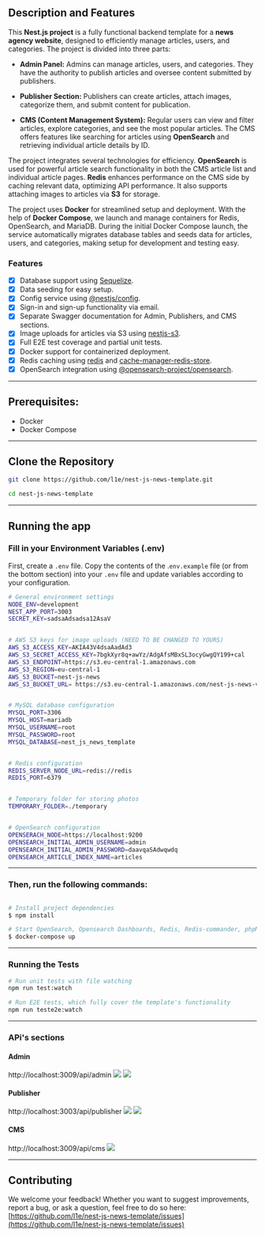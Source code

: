 ## Description and Features

This **Nest.js project** is a fully functional backend template for a **news agency website**, designed to efficiently manage articles, users, and categories. The project is divided into three parts:

- **Admin Panel:** Admins can manage articles, users, and categories. They have the authority to publish articles and oversee content submitted by publishers.
  
- **Publisher Section:** Publishers can create articles, attach images, categorize them, and submit content for publication.

- **CMS (Content Management System):** Regular users can view and filter articles, explore categories, and see the most popular articles. The CMS offers features like searching for articles using **OpenSearch** and retrieving individual article details by ID.

The project integrates several technologies for efficiency. **OpenSearch** is used for powerful article search functionality in both the CMS article list and individual article pages. **Redis** enhances performance on the CMS side by caching relevant data, optimizing API performance. It also supports attaching images to articles via **S3** for storage.

The project uses **Docker** for streamlined setup and deployment. With the help of **Docker Compose**, we launch and manage containers for Redis, OpenSearch, and MariaDB. During the initial Docker Compose launch, the service automatically migrates database tables and seeds data for articles, users, and categories, making setup for development and testing easy.

### Features

- [x] Database support using [Sequelize](https://www.npmjs.com/package/sequelize).
- [x] Data seeding for easy setup.
- [x] Config service using [@nestjs/config](https://www.npmjs.com/package/@nestjs/config).
- [x] Sign-in and sign-up functionality via email.
- [x] Separate Swagger documentation for Admin, Publishers, and CMS sections.
- [x] Image uploads for articles via S3 using [nestjs-s3](https://www.npmjs.com/package/nestjs-s3).
- [x] Full E2E test coverage and partial unit tests.
- [x] Docker support for containerized deployment.
- [x] Redis caching using [redis](https://www.npmjs.com/package/redis) and [cache-manager-redis-store](https://www.npmjs.com/package/cache-manager-redis-store).
- [x] OpenSearch integration using [@opensearch-project/opensearch](https://www.npmjs.com/package/@opensearch-project/opensearch).

---

## Prerequisites:

- Docker
- Docker Compose

---

## Clone the Repository

```bash
git clone https://github.com/l1e/nest-js-news-template.git

cd nest-js-news-template
```

---

## Running the app


### Fill in your Environment Variables (.env)

First, create a `.env` file. Copy the contents of the .`env.example` file (or from the bottom section) into your `.env` file and update variables according to your configuration.

```bash
# General environment settings
NODE_ENV=development
NEST_APP_PORT=3003
SECRET_KEY=sadsaAdsadsa12AsaV


# AWS S3 keys for image uploads (NEED TO BE CHANGED TO YOURS)
AWS_S3_ACCESS_KEY=AKIA43V4dsaAadAd3
AWS_S3_SECRET_ACCESS_KEY=7bgkXyr8q+awYz/AdgAfsMBxSL3ocyGwgQY199+cal
AWS_S3_ENDPOINT=https://s3.eu-central-1.amazonaws.com
AWS_S3_REGION=eu-central-1
AWS_S3_BUCKET=nest-js-news
AWS_S3_BUCKET_URL= https://s3.eu-central-1.amazonaws.com/nest-js-news-v0.1/


# MySQL database configuration
MYSQL_PORT=3306
MYSQL_HOST=mariadb
MYSQL_USERNAME=root
MYSQL_PASSWORD=root
MYSQL_DATABASE=nest_js_news_template


# Redis configuration
REDIS_SERVER_NODE_URL=redis://redis
REDIS_PORT=6379


# Temporary folder for storing photos
TEMPORARY_FOLDER=./temporary


# OpenSearch configuration
OPENSERACH_NODE=https://localhost:9200
OPENSEARCH_INITIAL_ADMIN_USERNAME=admin
OPENSEARCH_INITIAL_ADMIN_PASSWORD=daavqaSAdwqwdq
OPENSEARCH_ARTICLE_INDEX_NAME=articles
```

---

### Then, run the following commands:

```bash

# Install project dependencies
$ npm install

# Start OpenSearch, Opensearch Dashboards, Redis, Redis-commander, phpMyAdmin, and MariaDB with database seeding
$ docker-compose up


```

---

### Running the Tests

```bash
# Run unit tests with file watching
npm run test:watch 

# Run E2E tests, which fully cover the template's functionality
npm run teste2e:watch


```


----


### APi's sections

#### Admin 
http://localhost:3009/api/admin
![](/images/admin_1.png)
![](/images/admin_2.png)

#### Publisher 
http://localhost:3003/api/publisher
![](/images/publisher_1.png)
![](/images/publisher_2_3.png)

#### CMS 
http://localhost:3009/api/cms 
![](/images/cms_1.png)

----

## Contributing

We welcome your feedback! Whether you want to suggest improvements, report a bug, or ask a question, feel free to do so here: [https://github.com/l1e/nest-js-news-template/issues](https://github.com/l1e/nest-js-news-template/issues)
